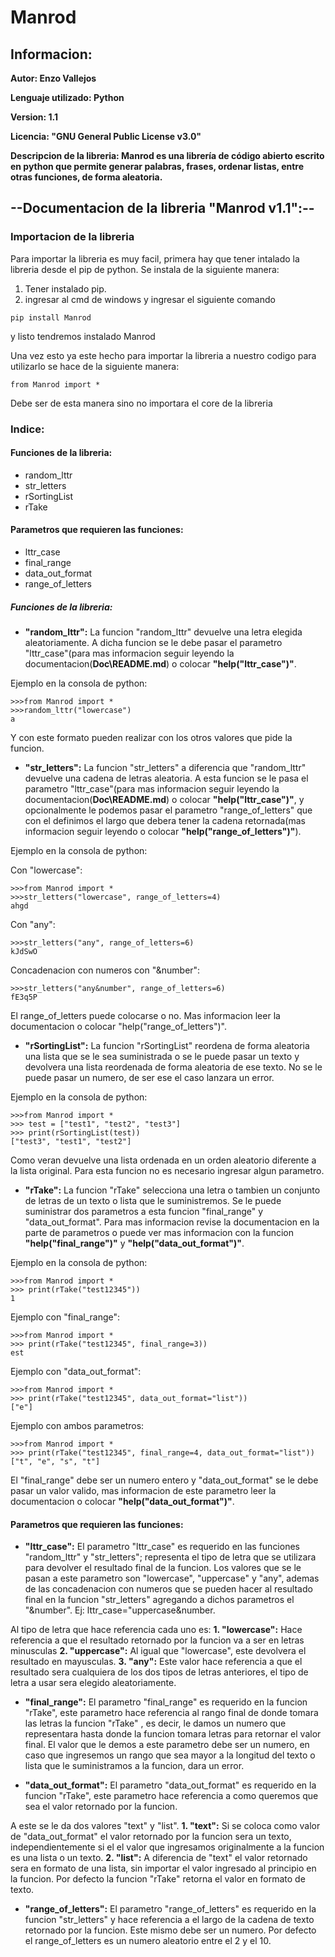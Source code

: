 # Manrod

## Informacion: 
**Autor: Enzo Vallejos** 

**Lenguaje utilizado: Python**

**Version: 1.1**

**Licencia: "GNU General Public License v3.0"**

**Descripcion de la libreria: Manrod es una librería de código abierto escrito en python que permite generar palabras, frases, ordenar listas, entre otras funciones, de forma aleatoria.**

## --Documentacion de la libreria "Manrod v1.1":--

### Importacion de la libreria
Para importar la libreria es muy facil, primera hay que tener intalado la libreria desde el pip de python. Se instala de la siguiente manera:

1. Tener instalado pip.
2. ingresar al cmd de windows y ingresar el siguiente comando
```
pip install Manrod
```
y listo tendremos instalado Manrod

Una vez esto ya este hecho para importar la libreria a nuestro codigo para utilizarlo se hace de la siguiente manera:
```
from Manrod import *
```
Debe ser de esta manera sino no importara el core de la libreria

### Indice:

#### Funciones de la libreria:
- random_lttr
- str_letters
- rSortingList
- rTake

#### Parametros que requieren las funciones:
- lttr_case
- final_range
- data_out_format
- range_of_letters

##### Funciones de la libreria:

- **"random_lttr":** La funcion "random_lttr" devuelve una letra elegida aleatoriamente. 
A dicha funcion se le debe pasar el parametro "lttr_case"(para mas informacion seguir leyendo la documentacion(**Doc\README.md**) o colocar **"help("lttr_case")"**.

Ejemplo en la consola de python:
```
>>>from Manrod import *
>>>random_lttr("lowercase")
a
```
Y con este formato pueden realizar con los otros valores que pide la funcion.

- **"str_letters":** La funcion "str_letters" a diferencia que "random_lttr" devuelve una cadena de letras aleatoria. A esta funcion se le pasa el parametro "lttr_case"(para mas informacion seguir leyendo la documentacion(**Doc\README.md**) o colocar **"help("lttr_case")"**, y opcionalmente le podemos pasar el parametro "range_of_letters" que con el definimos el largo que debera tener la cadena retornada(mas informacion seguir leyendo o colocar **"help("range_of_letters")"**). 

Ejemplo en la consola de python:

Con "lowercase":
```
>>>from Manrod import *
>>>str_letters("lowercase", range_of_letters=4)
ahgd
```

Con "any":
```
>>>str_letters("any", range_of_letters=6)
kJdSwO
```

Concadenacion con numeros con "&number":
```
>>>str_letters("any&number", range_of_letters=6)
fE3q5P
```

El range_of_letters puede colocarse o no. Mas informacion leer la documentacion o colocar "help("range_of_letters")".

- **"rSortingList":** La funcion "rSortingList" reordena de forma aleatoria una lista que se le sea suministrada o se le puede pasar un texto y devolvera una lista reordenada de forma aleatoria de ese texto. No se le puede pasar un numero, de ser ese el caso lanzara un error.

Ejemplo en la consola de python:
```
>>>from Manrod import *
>>> test = ["test1", "test2", "test3"]
>>> print(rSortingList(test))
["test3", "test1", "test2"]
```

Como veran devuelve una lista ordenada en un orden aleatorio diferente a la lista original. Para esta funcion no es necesario ingresar algun parametro.

- **"rTake":** La funcion "rTake" selecciona una letra o tambien un conjunto de letras de un texto o lista que le suministremos. Se le puede suministrar dos parametros a esta funcion "final_range" y "data_out_format".
Para mas informacion revise la documentacion en la parte de parametros o puede ver mas informacion con la funcion **"help("final_range")"** y **"help("data_out_format")"**.

Ejemplo en la consola de python:
```
>>>from Manrod import *
>>> print(rTake("test12345"))
1
```

Ejemplo con "final_range":
```
>>>from Manrod import *
>>> print(rTake("test12345", final_range=3))
est
```

Ejemplo con "data_out_format":
```
>>>from Manrod import *
>>> print(rTake("test12345", data_out_format="list"))
["e"]
```

Ejemplo con ambos parametros:
```
>>>from Manrod import *
>>> print(rTake("test12345", final_range=4, data_out_format="list"))
["t", "e", "s", "t"]
```

El "final_range" debe ser un numero entero y "data_out_format" se le debe pasar un valor valido, mas informacion de este parametro leer la documentacion o colocar **"help("data_out_format")"**.

#### Parametros que requieren las funciones:

- **"lttr_case":** El parametro "lttr_case" es requerido en las funciones "random_lttr" y "str_letters"; representa el tipo de letra que se utilizara para devolver el resultado final de la funcion. Los valores que se le pasan a este parametro son "lowercase", "uppercase" y "any", ademas de las concadenacion con numeros que se pueden hacer al resultado final en la funcion "str_letters" agregando a dichos parametros el "&number". Ej: lttr_case="uppercase&number. 

Al tipo de letra que hace referencia cada uno es:
**1. "lowercase":** Hace referencia a que el resultado retornado por la funcion va a ser en letras minusculas
**2. "uppercase":** Al igual que "lowercase", este devolvera el resultado en mayusculas.
**3. "any":** Este valor hace referencia a que el resultado sera cualquiera de los dos tipos de letras anteriores, el tipo de letra a usar sera elegido aleatoriamente.

- **"final_range":** El parametro "final_range" es requerido en la funcion "rTake", este parametro hace referencia al rango final de donde tomara las letras la funcion "rTake" , es decir, le damos un numero que representara hasta donde la funcion tomara letras para retornar el valor final. 
El valor que le demos a este parametro debe ser un numero, en caso que ingresemos un rango que sea mayor a la longitud del texto o lista que le suministramos a la funcion, dara un error.

- **"data_out_format":** El parametro "data_out_format" es requerido en la funcion "rTake", este parametro hace referencia a como queremos que sea el valor retornado por la funcion. 

A este se le da dos valores "text" y "list".
**1. "text":** Si se coloca como valor de "data_out_format" el valor retornado por la funcion sera un texto, independientemente si el el valor que ingresamos originalmente a la funcion es una lista o un texto.
**2. "list":** A diferencia de "text" el valor retornado sera en formato de una lista, sin importar el valor ingresado al principio en la funcion. Por defecto la funcion "rTake" retorna el valor en formato de texto.

- **"range_of_letters":** El parametro "range_of_letters" es requerido en la funcion  "str_letters" y  hace referencia a el largo de la cadena de texto retornado por la funcion. Este mismo debe ser un numero. 
Por defecto el range_of_letters es un numero aleatorio entre el 2 y el 10.
